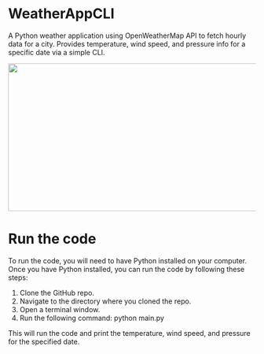 # WeatherAppCLI
A Python weather application using OpenWeatherMap API to fetch hourly data for a city. Provides temperature, wind speed, and pressure info for a specific date via a simple CLI.

<img src="https://github.com/Riyazahamed2003/WeatherAppCLI/assets/118614045/30d623fd-776f-475a-bb41-9a11fd65ace6" width="600" height="300">

# Run the code

To run the code, you will need to have Python installed on your computer. Once you have Python installed, you can run the code by following these steps:

1. Clone the GitHub repo.
2. Navigate to the directory where you cloned the repo.
3. Open a terminal window.
4. Run the following command:
python main.py

This will run the code and print the temperature, wind speed, and pressure for the specified date.
